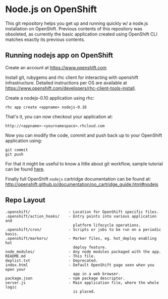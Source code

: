 Node.js on OpenShift
====================

This git repository helps you get up and running quickly w/ a node.js installation
on OpenShift. Previous contents of this repository was obsoleted, as currently
the basic application created using OpenShift CLI matches exactly its previous
contents.

Running nodejs app on OpenShift
-------------------------------

Create an account at https://www.openshift.com

Install git, rubygems and rhc client for interacting with openshift infrastructure.
Detailed instructions per OS are available at https://www.openshift.com/developers/rhc-client-tools-install.

Create a nodejs-0.10 application using rhc:

    rhc app create <appname> nodejs-0.10

That's it, you can now checkout your application at:

    http://<appname>-<yournamespace>.rhcloud.com

Now you can modify the code, commit and push back up to your OpenShift application using:

    git commit
    git push

For that it might be useful to know a little about git workflow, sample tutorial
can be found [here](http://git-scm.com/docs/gittutorial).

Finally full OpenShift `nodejs` cartridge documentation can be found at:
http://openshift.github.io/documentation/oo_cartridge_guide.html#nodejs


Repo Layout
-----------

    .openshift/                 - Location for OpenShift specific files.
    .openshift/action_hooks/    - Entry points into various application and
                                  platform lifecycle operations.
    .openshift/cron/            - Scripts or jobs to be run on a periodic basis.
    .openshift/markers/         - Marker files, eg. hot_deploy enabling hot
                                  deploy feature.
    node_modules/               - Any node modules packaged with the app.
    README.md                   - This file.
    deplist.txt                 - Deprecated.
    index.html                  - Default OpenShift page seen when you open your
                                  app in a web browser.
    package.json                - npm package descriptor.
    server.js                   - Main application file, where the whole logic
                                  is placed.
